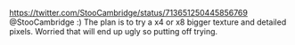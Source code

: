 https://twitter.com/StooCambridge/status/713651250445856769 @StooCambridge :) The plan is to try a x4 or x8 bigger texture and detailed pixels. Worried that will end up ugly so putting off trying.